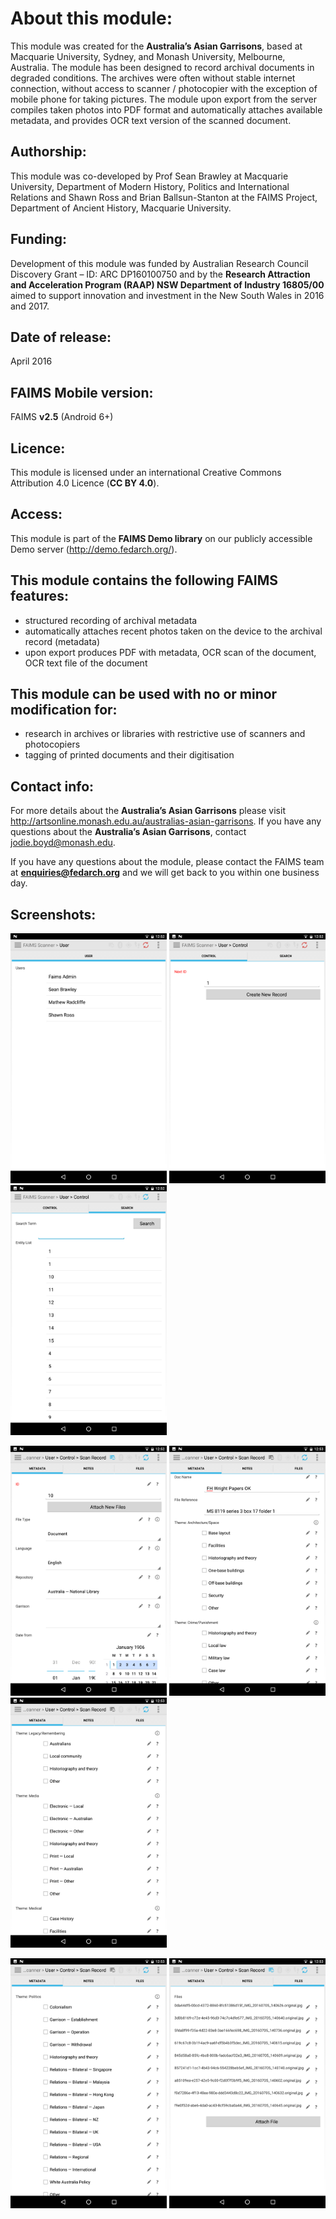 # About this module:
This module was created for the **Australia’s Asian Garrisons**, based at Macquarie University, Sydney, and Monash University, Melbourne, Australia. The module has been designed to record archival documents in degraded conditions. The archives were often without stable internet connection, without access to scanner / photocopier with the exception of mobile phone for taking pictures. The module upon export from the server compiles taken photos into PDF format and automatically attaches available metadata, and provides OCR text version of the scanned document.
 
## Authorship:
This module was co-developed by Prof Sean Brawley at Macquarie University, Department of Modern History, Politics and International Relations and Shawn Ross and Brian Ballsun-Stanton at the FAIMS Project, Department of Ancient History, Macquarie University.
 
## Funding:
Development of this module was funded by Australian Research Council Discovery Grant – ID: ARC DP160100750 and by the **Research Attraction and Acceleration Program (RAAP) NSW Department of Industry 16805/00** aimed to support innovation and investment in the New South Wales in 2016 and 2017.

## Date of release:
April 2016

## FAIMS Mobile version:
FAIMS **v2.5** (Android 6+)
 
## Licence:
This module is licensed under an international Creative Commons Attribution 4.0 Licence (**CC BY 4.0**).

## Access:
This module is part of the **FAIMS Demo library** on our publicly accessible Demo server (http://demo.fedarch.org/).

## This module contains the following FAIMS features:
* structured recording of archival metadata
* automatically attaches recent photos taken on the device to the archival record (metadata)
* upon export produces PDF with metadata, OCR scan of the document, OCR text file of the document

## This module can be used with no or minor modification for:
* research in archives or libraries with restrictive use of scanners and photocopiers
* tagging of printed documents and their digitisation

## Contact info:
For more details about the **Australia’s Asian Garrisons** please visit http://artsonline.monash.edu.au/australias-asian-garrisons. If you have any questions about the **Australia’s Asian Garrisons**, contact jodie.boyd@monash.edu.

If you have any questions about the module, please contact the FAIMS team at **enquiries@fedarch.org** and we will get back to you within one business day.

## Screenshots:

<p align="left">
  <img src="https://github.com/FAIMS/faims-scanner/blob/master/screenshots/Screenshot_20170913-125208.png" width="250"/>
  <img src="https://github.com/FAIMS/faims-scanner/blob/master/screenshots/Screenshot_20170913-125216.png" width="250"/>
  <img src="https://github.com/FAIMS/faims-scanner/blob/master/screenshots/Screenshot_20170913-125229.png" width="250"/>
</p>

<p align="left">
  <img src="https://github.com/FAIMS/faims-scanner/blob/master/screenshots/Screenshot_20170913-125248.png" width="250"/>
  <img src="https://github.com/FAIMS/faims-scanner/blob/master/screenshots/Screenshot_20170913-125303.png" width="250"/>
  <img src="https://github.com/FAIMS/faims-scanner/blob/master/screenshots/Screenshot_20170913-125312.png" width="250"/>
</p>

<p align="left">
  <img src="https://github.com/FAIMS/faims-scanner/blob/master/screenshots/Screenshot_20170913-125320.png" width="250"/>
  <img src="https://github.com/FAIMS/faims-scanner/blob/master/screenshots/Screenshot_20170913-125352.png" width="250"/>
 </p>


